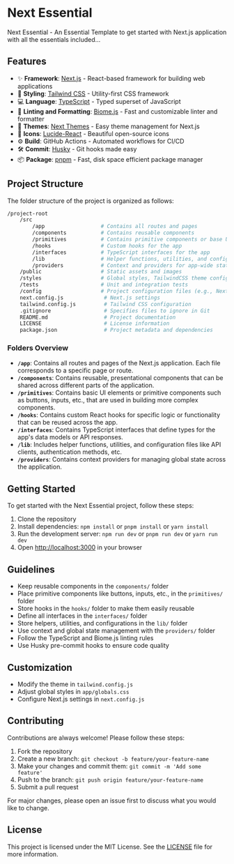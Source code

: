 # Next Essential

Next Essential - An Essential Template to get started with Next.js application with all the essentials included...

## Features

- ✨ **Framework**: [Next.js](https://nextjs.org/) - React-based framework for building web applications
- 🚀 **Styling**: [Tailwind CSS](https://tailwindcss.com/) - Utility-first CSS framework
- 💻 **Language**: [TypeScript](https://www.typescriptlang.org/) - Typed superset of JavaScript
- 🧹 **Linting and Formatting**: [Biome.js](https://biomejs.dev/) - Fast and customizable linter and formatter
- 🎨 **Themes**: [Next Themes](https://github.com/pacocoursey/next-themes) - Easy theme management for Next.js
- 💄 **Icons**: [Lucide-React](https://lucide.dev/) - Beautiful open-source icons
- ⚙️ **Build**: GitHub Actions - Automated workflows for CI/CD
- 🛠 **Commit**: [Husky](https://typicode.github.io/husky/) - Git hooks made easy
- 📦 **Package**: [pnpm](https://pnpm.io/) - Fast, disk space efficient package manager

## Project Structure

The folder structure of the project is organized as follows:

```bash
/project-root
    /src
        /app                  # Contains all routes and pages
        /components           # Contains reusable components
        /primitives           # Contains primitive components or base UI elements
        /hooks                # Custom hooks for the app
        /interfaces           # TypeScript interfaces for the app
        /lib                  # Helper functions, utilities, and configuration files
        /providers            # Context and providers for app-wide state management
    /public                   # Static assets and images
    /styles                   # Global styles, TailwindCSS theme configuration
    /tests                    # Unit and integration tests
    /config                   # Project configuration files (e.g., Next.js config, environment settings)
    next.config.js             # Next.js settings
    tailwind.config.js         # Tailwind CSS configuration
    .gitignore                 # Specifies files to ignore in Git
    README.md                  # Project documentation
    LICENSE                    # License information
    package.json               # Project metadata and dependencies
```

### Folders Overview

- **`/app`**: Contains all routes and pages of the Next.js application. Each file corresponds to a specific page or route.
- **`/components`**: Contains reusable, presentational components that can be shared across different parts of the application.
- **`/primitives`**: Contains basic UI elements or primitive components such as buttons, inputs, etc., that are used in building more complex components.
- **`/hooks`**: Contains custom React hooks for specific logic or functionality that can be reused across the app.
- **`/interfaces`**: Contains TypeScript interfaces that define types for the app's data models or API responses.
- **`/lib`**: Includes helper functions, utilities, and configuration files like API clients, authentication methods, etc.
- **`/providers`**: Contains context providers for managing global state across the application.

## Getting Started

To get started with the Next Essential project, follow these steps:

1. Clone the repository
2. Install dependencies: `npm install` or `pnpm install` or `yarn install`
3. Run the development server: `npm run dev` or `pnpm run dev` or `yarn run dev`
4. Open [http://localhost:3000](http://localhost:3000) in your browser

## Guidelines

- Keep reusable components in the `components/` folder
- Place primitive components like buttons, inputs, etc., in the `primitives/` folder
- Store hooks in the `hooks/` folder to make them easily reusable
- Define all interfaces in the `interfaces/` folder
- Store helpers, utilities, and configurations in the `lib/` folder
- Use context and global state management with the `providers/` folder
- Follow the TypeScript and Biome.js linting rules
- Use Husky pre-commit hooks to ensure code quality

## Customization

- Modify the theme in `tailwind.config.js`
- Adjust global styles in `app/globals.css`
- Configure Next.js settings in `next.config.js`

## Contributing

Contributions are always welcome! Please follow these steps:

1. Fork the repository
2. Create a new branch: `git checkout -b feature/your-feature-name`
3. Make your changes and commit them: `git commit -m 'Add some feature'`
4. Push to the branch: `git push origin feature/your-feature-name`
5. Submit a pull request

For major changes, please open an issue first to discuss what you would like to change.

## License

This project is licensed under the MIT License. See the [LICENSE](LICENSE) file for more information.
